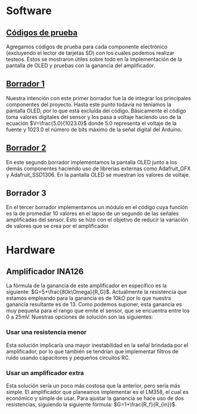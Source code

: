 # Software
## [Códigos de prueba](https://github.com/leomachiavello/FundBio2024-2/tree/main/Software/c%C3%B3digos_prueba)
Agregamos códigos de prueba para cada componente electrónico (excluyendo el lector de tarjetas SD) con los cuales podemos realizar testeos. Estos se mostraron útiles sobre todo en la implementación de la pantalla de OLED y pruebas con la ganancia del amplificador.
## [Borrador 1](https://github.com/leomachiavello/FundBio2024-2/tree/main/Software/borrador1)
Nuestra intención con este primer borrador fue la de integrar los principales componentes del proyecto. Hasta este punto todavía no teníamos la pantalla OLED, por lo que está excluída del código. Básicamente el código toma valores digitales del sensor y los pasa a voltaje haciendo uso de la ecuación $V=\frac{5.0}{1023.0}$ donde 5.0 representa el voltaje de la fuente y 1023.0 el número de bits máximo de la señal digital del Arduino. 
## [Borrador 2](https://github.com/leomachiavello/FundBio2024-2/tree/main/Software/borrador2)
En este segundo borrador implementamos la pantalla OLED junto a los demás componentes haciendo uso de librerías externas como Adafruit_GFX y Adafruit_SSD1306. En la pantalla OLED se muestran los valores de voltaje.
## Borrador 3
En el tercer borrador implementamos un módulo en el código cuya función es la de promediar 10 valores en el lapso de un segundo de las señales amplificadas del sensor. Esto se hizo con el objetivo de reducir la variación de valores que se crea por el amplificador. 
# Hardware
## Amplificador INA126
La fórmula de la ganancia de este amplificador en específico es la siguiente: 
$G=5+\frac{80k\Omega}{R_G}$. Actualmente la resistencia que estamos empleando para la ganancia es de $10k\Omega$ por lo que nuestra ganancia resultante es de 13. Como podemos suponer, esta ganancia es muy pequeña para el rango que emite el sensor, que se encuentra entre los 0 a 25mV. Nuestras opciones de solución son las siguientes:
### Usar una resistencia menor 
Esta solución implicaría una mayor inestabilidad en la señal brindada por el amplificador, por lo que también se tendrían que implementar filtros de ruido usando capacitores y pequeños circuitos RC.
### Usar un amplificador extra
Esta solución sería un poco más costosa que la anterior, pero sería más simple. El amplificador que planeamos implementar es el LM358, el cual es económico y simple de usar. Para ajustar la ganancia se hace uso de dos resistencias, siguiendo la siguiente fórmula: $G=1+\frac{R_f}{R_{in}}$.
